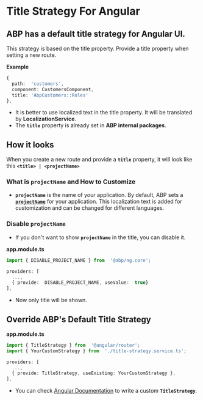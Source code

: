 # Title Strategy For Angular

## **ABP has a default title strategy for Angular UI**.

This strategy is based on the title property. Provide a title property when setting a new route.

**Example**

```ts
{
  path:  'customers',
  component: CustomersComponent,
  title: 'AbpCustomers::Roles'
},
```

- It is better to use localized text in the title property. It will be translated by **LocalizationService**.
- The **`title`** property is already set in **ABP internal packages**.

## How it looks

When you create a new route and provide a **`title`** property, it will look like this **`<title> | <projectName>`**

### What is `projectName` and How to Customize

- **`projectName`** is the name of your application. By default, ABP sets a [**`projectName`**](https://github.com/abpframework/abp/blob/f48f78618a326644843c01424b093f0d79448769/templates/app/aspnet-core/src/MyCompanyName.MyProjectName.Domain.Shared/Localization/MyProjectName/en.json#L4) for your application. This localization text is added for customization and can be changed for different languages.

### Disable `projectName`

- If you don't want to show **`projectName`** in the title, you can disable it.

**app.module.ts**

```ts
import { DISABLE_PROJECT_NAME } from  '@abp/ng.core';

providers: [
  ...,
  { provide:  DISABLE_PROJECT_NAME, useValue:  true}
],
```

- Now only title will be shown.

## Override ABP's Default Title Strategy

**app.module.ts**

```ts
import { TitleStrategy } from  '@angular/router';
import { YourCustomStrategy } from  './title-strategy.service.ts';

providers: [
  ...,
  { provide: TitleStrategy, useExisting: YourCustomStrategy },
],
```

- You can check [Angular Documentation](https://angular.io/api/router/TitleStrategy) to write a custom **`TitleStrategy`**.
